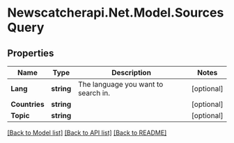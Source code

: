 # Newscatcherapi.Net.Model.SourcesQuery

## Properties

Name | Type | Description | Notes
------------ | ------------- | ------------- | -------------
**Lang** | **string** | The language you want to search in. | [optional] 
**Countries** | **string** |  | [optional] 
**Topic** | **string** |  | [optional] 

[[Back to Model list]](../README.md#documentation-for-models) [[Back to API list]](../README.md#documentation-for-api-endpoints) [[Back to README]](../README.md)

